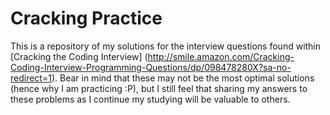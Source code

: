# Cracking Practice

This is a repository of my solutions for the interview questions found within [Cracking the Coding Interview]
(http://smile.amazon.com/Cracking-Coding-Interview-Programming-Questions/dp/098478280X?sa-no-redirect=1). Bear in 
mind that these may not be the most optimal solutions (hence why I am practicing :P), 
but I still feel that sharing my answers to these problems as I continue my studying will be valuable to others.